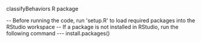 classifyBehaviors R package

-- Before running the code, run 'setup.R' to load required packages into the RStudio workspace
-- If a package is not installed in RStudio, run the following command
	--- install.packages(<package-name>)
